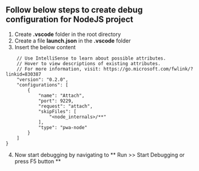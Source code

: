 ## Follow below steps to create debug configuration for NodeJS project

1. Create **.vscode** folder in the root directory
2. Create a file **launch.json** in the **.vscode** folder
3. Insert the below content
``` {
    // Use IntelliSense to learn about possible attributes.
    // Hover to view descriptions of existing attributes.
    // For more information, visit: https://go.microsoft.com/fwlink/?linkid=830387
    "version": "0.2.0",
    "configurations": [
        {
            "name": "Attach",
            "port": 9229,
            "request": "attach",
            "skipFiles": [
                "<node_internals>/**"
            ],
            "type": "pwa-node"
        }
    ]
}
```
4. Now start debugging by navigating to ** Run >> Start Debugging or press F5 button **
